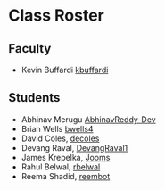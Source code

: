 # Class Roster

## Faculty

- Kevin Buffardi [kbuffardi](https://github.com/kbuffardi)

## Students

- Abhinav Merugu [AbhinavReddy-Dev](https://github.com/AbhinavReddy-Dev)
- Brian Wells [bwells4](https://github.com/briswells)
- David Coles, [decoles](https://github.com/decoles)
- Devang Raval, [DevangRaval1](https://github.com/DevangRaval1)
- James Krepelka, [Jooms](https://github.com/Jooms)
- Rahul Belwal, [rbelwal](https://github.com/naturewillwin008)
- Reema Shadid, [reembot](https://github.com/reembot)

